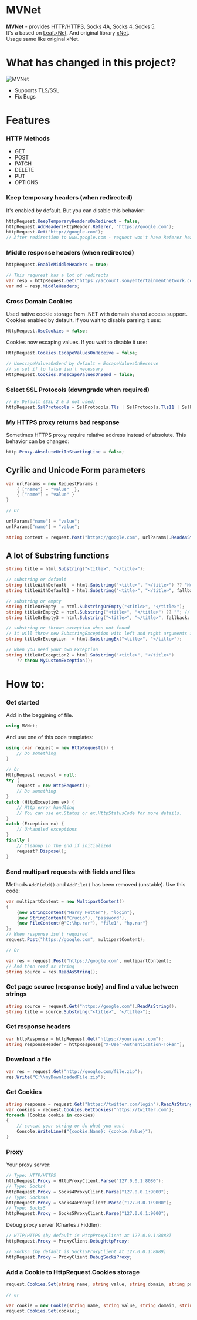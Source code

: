 # MVNet
**MVNet** - provides HTTP/HTTPS, Socks 4A, Socks 4, Socks 5.  
It's a based on [Leaf.xNet](https://github.com/csharp-leaf/Leaf.xNet). And original library [xNet](https://github.com/X-rus/xNet).  
Usage same like original xNet.

# What has changed in this project?
![MVNet](https://s24.picofile.com/file/8453214718/mvnet.png)
* Supports TLS/SSL
* Fix Bugs

# Features
### HTTP Methods
- GET
- POST
- PATCH
- DELETE
- PUT
- OPTIONS

### Keep temporary headers (when redirected)
It's enabled by default. But you can disable this behavior:
```csharp
httpRequest.KeepTemporaryHeadersOnRedirect = false;
httpRequest.AddHeader(HttpHeader.Referer, "https://google.com");
httpRequest.Get("http://google.com");
// After redirection to www.google.com - request won't have Referer header because KeepTemporaryHeadersOnRedirect = false
```

### Middle response headers (when redirected)
```csharp
httpRequest.EnableMiddleHeaders = true;

// This requrest has a lot of redirects
var resp = httpRequest.Get("https://account.sonyentertainmentnetwork.com/");
var md = resp.MiddleHeaders;
```

### Cross Domain Cookies
Used native cookie storage from .NET with domain shared access support.  
Cookies enabled by default. If you wait to disable parsing it use:
```csharp
HttpRequest.UseCookies = false;
```
Cookies now escaping values. If you wait to disable it use:
```csharp
HttpRequest.Cookies.EscapeValuesOnReceive = false;

// UnescapeValuesOnSend by default = EscapeValuesOnReceive
// so set if to false isn't necessary
HttpRequest.Cookies.UnescapeValuesOnSend = false;
```

### Select SSL Protocols (downgrade when required)
```csharp
// By Default (SSL 2 & 3 not used)
httpRequest.SslProtocols = SslProtocols.Tls | SslProtocols.Tls11 | SslProtocols.Tls12 | SslProtocols.Tls13;
```

### My HTTPS proxy returns bad response
Sometimes HTTPS proxy require relative address instead of absolute.
This behavior can be changed:
```csharp
http.Proxy.AbsoluteUriInStartingLine = false;
```

## Cyrilic and Unicode Form parameters
```csharp
var urlParams = new RequestParams {
    { ["name"] = "value"  },
    { ["name"] = "value" }
}

// Or

urlParams["name"] = "value";
urlParams["name"] = "value";

string content = request.Post("https://google.com", urlParams).ReadAsString();
```

## A lot of Substring functions
```csharp
string title = html.Substring("<title>", "</title>");

// substring or default
string titleWithDefault  = html.Substring("<title>", "</title>") ?? "Nothing";
string titleWithDefault2 = html.Substring("<title>", "</title>", fallback: "Nothing");

// substring or empty
string titleOrEmpty  = html.SubstringOrEmpty("<title>", "</title>");
string titleOrEmpty2 = html.Substring("<title>", "</title>") ?? ""; // "" or string.Empty
string titleOrEmpty3 = html.Substring("<title>", "</title>", fallback: string.Empty);

// substring or thrown exception when not found
// it will throw new SubstringException with left and right arguments in the message
string titleOrException  = html.SubstringEx("<title>", "</title>");

// when you need your own Exception
string titleOrException2 = html.Substring("<title>", "</title>")
    ?? throw MyCustomException();
```

# How to:
### Get started
Add in the beggining of file.
```csharp
using MVNet;
```
And use one of this code templates:

```csharp
using (var request = new HttpRequest()) {
    // Do something
}

// Or
HttpRequest request = null;
try {
    request = new HttpRequest();
    // Do something 
}
catch (HttpException ex) {
    // Http error handling
    // You can use ex.Status or ex.HttpStatusCode for more details.
}
catch (Exception ex) {
	// Unhandled exceptions
}
finally {
    // Cleanup in the end if initialized
    request?.Dispose();
}

```

### Send multipart requests with fields and files
Methods `AddField()` and `AddFile()` has been removed (unstable).
Use this code:
```csharp
var multipartContent = new MultipartContent()
{
    {new StringContent("Harry Potter"), "login"},
    {new StringContent("Crucio"), "password"},
    {new FileContent(@"C:\hp.rar"), "file1", "hp.rar"}
};
// When response isn't required
request.Post("https://google.com", multipartContent);

// Or

var res = request.Post("https://google.com", multipartContent);
// And then read as string
string source = res.ReadAsString();
```

### Get page source (response body) and find a value between strings
```csharp
string source = request.Get("https://google.com").ReadAsString();
string title = source.Substring("<title>", "</title>");
```

### Get response headers
```csharp
var httpResponse = httpRequest.Get("https://yoursever.com");
string responseHeader = httpResponse["X-User-Authentication-Token"];
```

### Download a file
```csharp
var res = request.Get("http://google.com/file.zip");
res.Write("C:\\myDownloadedFile.zip");
```

### Get Cookies
```csharp
string response = request.Get("https://twitter.com/login").ReadAsString();
var cookies = request.Cookies.GetCookies("https://twitter.com");
foreach (Cookie cookie in cookies)
{
    // concat your string or do what you want
    Console.WriteLine($"{cookie.Name}: {cookie.Value}");
}
```

### Proxy
Your proxy server:
```csharp
// Type: HTTP/HTTPS 
httpRequest.Proxy = HttpProxyClient.Parse("127.0.0.1:8080");
// Type: Socks4
httpRequest.Proxy = Socks4ProxyClient.Parse("127.0.0.1:9000");
// Type: Socks4a
httpRequest.Proxy = Socks4aProxyClient.Parse("127.0.0.1:9000");
// Type: Socks5
httpRequest.Proxy = Socks5ProxyClient.Parse("127.0.0.1:9000");

```

Debug proxy server (Charles / Fiddler):
```csharp
// HTTP/HTTPS (by default is HttpProxyClient at 127.0.0.1:8888)
httpRequest.Proxy = ProxyClient.DebugHttpProxy;

// Socks5 (by default is Socks5ProxyClient at 127.0.0.1:8889)
httpRequest.Proxy = ProxyClient.DebugSocksProxy;
```

### Add a Cookie to HttpRequest.Cookies storage
```csharp
request.Cookies.Set(string name, string value, string domain, string path = "/");

// or

var cookie = new Cookie(string name, string value, string domain, string path);
request.Cookies.Set(cookie);
```